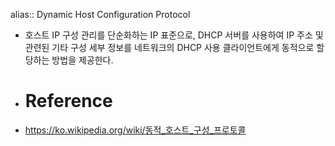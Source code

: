 alias:: Dynamic Host Configuration Protocol

- 호스트 IP 구성 관리를 단순화하는 IP 표준으로, DHCP 서버를 사용하여 IP 주소 및 관련된 기타 구성 세부 정보를 네트워크의 DHCP 사용 클라이언트에게 동적으로 할당하는 방법을 제공한다.
- # Reference
- https://ko.wikipedia.org/wiki/동적_호스트_구성_프로토콜